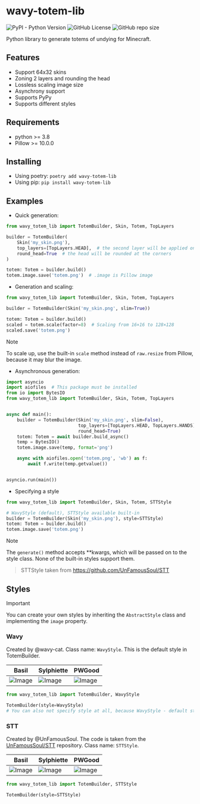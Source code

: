 # wavy-totem-lib

![PyPI - Python Version](https://img.shields.io/pypi/pyversions/wavy-totem-lib?style=for-the-badge&logo=Python&logoColor=white&label=Version&labelColor=1A222E&color=242B36&cacheSeconds=0)
![GitHub License](https://img.shields.io/github/license/wavy-cat/wavy-totem-lib?style=for-the-badge&labelColor=1A222E&color=242B36)
![GitHub repo size](https://img.shields.io/github/repo-size/wavy-cat/wavy-totem-lib?style=for-the-badge&logo=github&logoColor=white&labelColor=1A222E&color=242B36&cacheSeconds=0)

Python library to generate totems of undying for Minecraft.

## Features

* Support 64x32 skins
* Zoning 2 layers and rounding the head
* Lossless scaling image size
* Asynchrony support
* Supports PyPy
* Supports different styles

## Requirements

* python >= 3.8
* Pillow >= 10.0.0

## Installing

* Using poetry: `poetry add wavy-totem-lib`
* Using pip: `pip install wavy-totem-lib`

## Examples

* Quick generation:

```python
from wavy_totem_lib import TotemBuilder, Skin, Totem, TopLayers

builder = TotemBuilder(
    Skin('my_skin.png'),
    top_layers=[TopLayers.HEAD],  # the second layer will be applied only to the head
    round_head=True  # the head will be rounded at the corners
)

totem: Totem = builder.build()
totem.image.save('totem.png')  # .image is Pillow image
```

* Generation and scaling:

```python
from wavy_totem_lib import TotemBuilder, Skin, Totem, TopLayers

builder = TotemBuilder(Skin('my_skin.png', slim=True))

totem: Totem = builder.build()
scaled = totem.scale(factor=8)  # Scaling from 16×16 to 128×128
scaled.save('totem.png')
```

> [!NOTE]
> To scale up, use the built-in `scale` method instead of `raw.resize` from Pillow, because it may blur the image.

* Asynchronous generation:

```python
import asyncio
import aiofiles  # This package must be installed
from io import BytesIO
from wavy_totem_lib import TotemBuilder, Skin, Totem, TopLayers


async def main():
    builder = TotemBuilder(Skin('my_skin.png', slim=False),
                           top_layers=[TopLayers.HEAD, TopLayers.HANDS],
                           round_head=True)
    totem: Totem = await builder.build_async()
    temp = BytesIO()
    totem.image.save(temp, format='png')

    async with aiofiles.open('totem.png', 'wb') as f:
        await f.write(temp.getvalue())


asyncio.run(main())
```

* Specifying a style

```python
from wavy_totem_lib import TotemBuilder, Skin, Totem, STTStyle

# WavyStyle (default), STTStyle available built-in
builder = TotemBuilder(Skin('my_skin.png'), style=STTStyle)
totem: Totem = builder.build()
totem.image.save('totem.png')
```

> [!NOTE]
> The `generate()` method accepts **kwargs, which will be passed on to the style class. None of the built-in styles
> support them.

> STTStyle taken from https://github.com/UnFamousSoul/STT

## Styles

> [!IMPORTANT]
> You can create your own styles by inheriting the `AbstractStyle` class and implementing the `image` property.

### Wavy

Created by @wavy-cat.
Class name: `WavyStyle`.
This is the default style in TotemBuilder.

| Basil                                                                                          | Sylphiette                                                                                          | PWGood                                                                                          |
|------------------------------------------------------------------------------------------------|-----------------------------------------------------------------------------------------------------|-------------------------------------------------------------------------------------------------|
| ![Image](https://raw.githubusercontent.com/wavy-cat/wavy-totem-lib/main/assets/basil_wavy.png) | ![Image](https://raw.githubusercontent.com/wavy-cat/wavy-totem-lib/main/assets/sylphiette_wavy.png) | ![Image](https://raw.githubusercontent.com/wavy-cat/wavy-totem-lib/main/assets/pwgood_wavy.png) |

```python
from wavy_totem_lib import TotemBuilder, WavyStyle

TotemBuilder(style=WavyStyle)
# You can also not specify style at all, because WavyStyle - default style
```

### STT

Created by @UnFamousSoul.
The code is taken from the [UnFamousSoul/STT](https://github.com/UnFamousSoul/STT) repository.
Class name: `STTStyle`.

| Basil                                                                                         | Sylphiette                                                                                         | PWGood                                                                                         |
|-----------------------------------------------------------------------------------------------|----------------------------------------------------------------------------------------------------|------------------------------------------------------------------------------------------------|
| ![Image](https://raw.githubusercontent.com/wavy-cat/wavy-totem-lib/main/assets/basil_stt.png) | ![Image](https://raw.githubusercontent.com/wavy-cat/wavy-totem-lib/main/assets/sylphiette_stt.png) | ![Image](https://raw.githubusercontent.com/wavy-cat/wavy-totem-lib/main/assets/pwgood_stt.png) |

```python
from wavy_totem_lib import TotemBuilder, STTStyle

TotemBuilder(style=STTStyle)
```